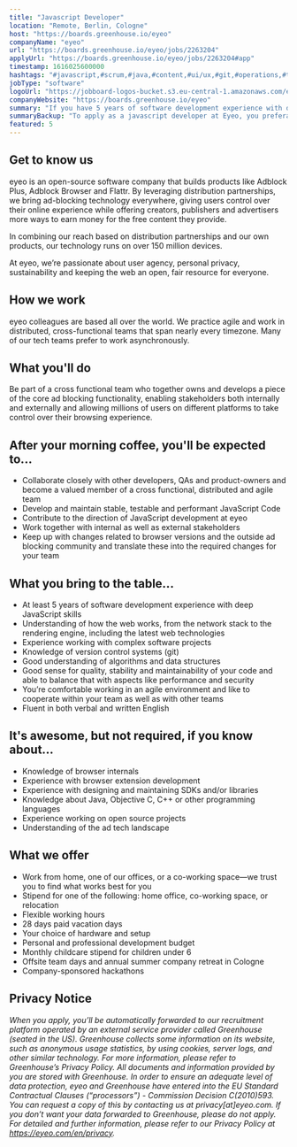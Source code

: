 ```yaml
---
title: "Javascript Developer"
location: "Remote, Berlin, Cologne"
host: "https://boards.greenhouse.io/eyeo"
companyName: "eyeo"
url: "https://boards.greenhouse.io/eyeo/jobs/2263204"
applyUrl: "https://boards.greenhouse.io/eyeo/jobs/2263204#app"
timestamp: 1616025600000
hashtags: "#javascript,#scrum,#java,#content,#ui/ux,#git,#operations,#translation,#English"
jobType: "software"
logoUrl: "https://jobboard-logos-bucket.s3.eu-central-1.amazonaws.com/eyeo"
companyWebsite: "https://boards.greenhouse.io/eyeo"
summary: "If you have 5 years of software development experience with deep JavaScript skills, Eyeo is looking for someone with your skillset."
summaryBackup: "To apply as a javascript developer at Eyeo, you preferably need to have some knowledge of: #javascript, #scrum, #java."
featured: 5
---
```


## Get to know us

eyeo is an open-source software company that builds products like Adblock Plus, Adblock Browser and Flattr. By leveraging distribution partnerships, we bring ad-blocking technology everywhere, giving users control over their online experience while offering creators, publishers and advertisers more ways to earn money for the free content they provide.

In combining our reach based on distribution partnerships and our own products, our technology runs on over 150 million devices.

At eyeo, we’re passionate about user agency, personal privacy, sustainability and keeping the web an open, fair resource for everyone.

## How we work

eyeo colleagues are based all over the world. We practice agile and work in distributed, cross-functional teams that span nearly every timezone. Many of our tech teams prefer to work asynchronously.

## What you'll do

Be part of a cross functional team who together owns and develops a piece of the core ad blocking functionality, enabling stakeholders both internally and externally and allowing millions of users on different platforms to take control over their browsing experience. 

## After your morning coffee, you'll be expected to...

*   Collaborate closely with other developers, QAs and product-owners and become a valued member of a cross functional, distributed and agile team
*   Develop and maintain stable, testable and performant JavaScript Code
*   Contribute to the direction of JavaScript development at eyeo
*   Work together with internal as well as external stakeholders
*   Keep up with changes related to browser versions and the outside ad blocking community and translate these into the required changes for your team

## What you bring to the table...

*   At least 5 years of software development experience with deep JavaScript skills
*   Understanding of how the web works, from the network stack to the rendering engine, including the latest web technologies
*   Experience working with complex software projects
*   Knowledge of version control systems (git)
*   Good understanding of algorithms and data structures
*   Good sense for quality, stability and maintainability of your code and able to balance that with aspects like performance and security
*   You’re comfortable working in an agile environment and like to cooperate within your team as well as with other teams
*   Fluent in both verbal and written English

## It's awesome, but not required, if you know about...

*   Knowledge of browser internals
*   Experience with browser extension development
*   Experience with designing and maintaining SDKs and/or libraries 
*   Knowledge about Java, Objective C, C++ or other programming languages
*   Experience working on open source projects
*   Understanding of the ad tech landscape

## What we offer

*   Work from home, one of our offices, or a co-working space—we trust you to find what works best for you
*   Stipend for one of the following: home office, co-working space, or relocation
*   Flexible working hours
*   28 days paid vacation days
*   Your choice of hardware and setup
*   Personal and professional development budget
*   Monthly childcare stipend for children under 6
*   Offsite team days and annual summer company retreat in Cologne
*   Company-sponsored hackathons

## Privacy Notice

_When you apply, you’ll be automatically forwarded to our recruitment platform operated by an external service provider called Greenhouse (seated in the US). Greenhouse collects some information on its website, such as anonymous usage statistics, by using cookies, server logs, and other similar technology. For more information, please refer to Greenhouse’s Privacy Policy. All documents and information provided by you are stored with Greenhouse. In order to ensure an adequate level of data protection, eyeo and Greenhouse have entered into the EU Standard Contractual Clauses (“processors”) - Commission Decision C(2010)593. You can request a copy of this by contacting us at privacy\[at\]eyeo.com. If you don’t want your data forwarded to Greenhouse, please do not apply. For detailed and further information, please refer to our Privacy Policy at https://eyeo.com/en/privacy._
